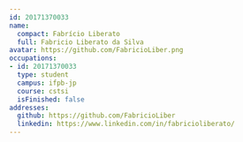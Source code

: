 ```yaml
---
id: 20171370033
name:
  compact: Fabrício Liberato
  full: Fabricio Liberato da Silva
avatar: https://github.com/FabricioLiber.png
occupations:
- id: 20171370033
  type: student
  campus: ifpb-jp
  course: cstsi
  isFinished: false
addresses:
  github: https://github.com/FabricioLiber
  linkedin: https://www.linkedin.com/in/fabricioliberato/
---
```

